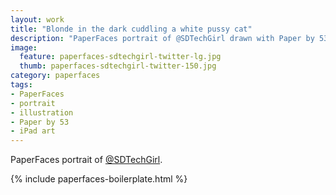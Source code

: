 ```yaml
---
layout: work
title: "Blonde in the dark cuddling a white pussy cat"
description: "PaperFaces portrait of @SDTechGirl drawn with Paper by 53 on an iPad."
image: 
  feature: paperfaces-sdtechgirl-twitter-lg.jpg
  thumb: paperfaces-sdtechgirl-twitter-150.jpg
category: paperfaces
tags: 
- PaperFaces
- portrait
- illustration
- Paper by 53
- iPad art
---
```


PaperFaces portrait of [@SDTechGirl](http://twitter.com/SDTechGirl).

{% include paperfaces-boilerplate.html %}